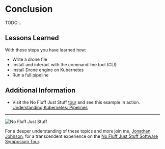 # Conclusion #

TODO...

## Lessons Learned ##

With these steps you have learned how:

- Write a drone file
- Install and interact with the command line tool (CLI)
- Install Drone engine on Kubernetes
- Run a full pipeline

## Additional Information ##

* Visit the No Fluff Just Stuff [tour](https://nofluffjuststuff.com) and see this example in action. [Understanding Kubernetes: Pipelines](https://nofluffjuststuff.com/conference/boston/2019/03/session?id=43287)

------
![No Fluff Just Stuff](/javajon/courses/kubernetes-applications/sonarqube/assets/nfjs.png "No Fluff Just Stuff")

For a deeper understanding of these topics and more join me, [Jonathan Johnson](https://www.linkedin.com/in/javajon/), for a transcendent experience on the [No Fluff Just Stuff Software Symposium Tour](https://nofluffjuststuff.com/home/main).